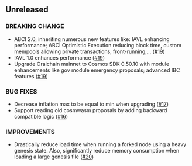 ## Unreleased

### BREAKING CHANGE

- ABCI 2.0, inheriting numerous new features like: IAVL enhancing
  performance; ABCI Optimistic Execution reducing block time,
  custom mempools allowing private transactions, front-running,...
  ([\#19](https://github.com/oraichain/wasmd/issues/19))
- IAVL 1.0 enhances performance
  ([\#19](https://github.com/oraichain/wasmd/issues/19))
- Upgrade Oraichain mainnet to Cosmos SDK 0.50.10 with module
  enhancements like gov module emergency proposals; advanced IBC features
  ([\#19](https://github.com/oraichain/wasmd/issues/19))

### BUG FIXES

- Decrease inflation max to be equal to min when upgrading
  ([\#17](https://github.com/oraichain/wasmd/issues/17))
- Support reading old cosmwasm proposals by adding backward compatible logic
  ([\#16](https://github.com/oraichain/wasmd/issues/16))

### IMPROVEMENTS

- Drastically reduce load time when running a forked node using a heavy genesis
  state. Also, significantly reduce memory consumption when loading a large
  genesis file ([\#20](https://github.com/oraichain/wasmd/issues/20))
